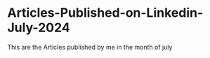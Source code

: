 # Articles-Published-on-Linkedin-July-2024
This are the Articles published by me in the month of july
